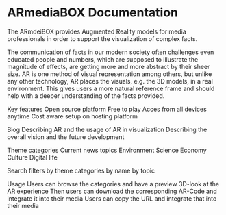 # ARmediaBOX Documentation


The ARmdeiBOX provides Augmented Reality models for media professionals in order to support the visualization of complex facts.

The communication of facts in our modern society often challenges even educated people and numbers, which are supposed to illustrate the magnitude of effects, are getting more and more abstract by their sheer size. AR is one method of visual representation among others, but unlike any other technology, AR places the visuals, e.g. the 3D models, in a real environment. This gives users a more natural reference frame and should help with a deeper understanding of the facts provided.


Key features
Open source platform
Free to play
Acces from all devices anytime
Cost aware setup on hosting platform

Blog
Describing AR and the usage of AR in visualization
Describing the overall vision and the future development

Theme categories
Current news topics
Environment
Science
Economy
Culture
Digital life

Search filters
by theme categories
by name
by topic

Usage
Users can browse the categories and have a preview 3D-look at the AR experience
Then users can download the corresponding AR-Code and integrate it into their media
Users can copy the URL and integrate that into their media

